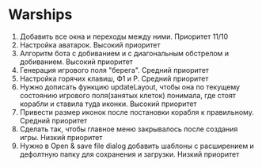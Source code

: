 # Warships

1) Добавить все окна и переходы между ними. Приоритет 11/10
2) Настройка аватарок. Высокий приоритет
3) Алгоритм бота с добиванием и с диагональным обстрелом и добиванием. Высокий приоритет
4) Генерация игрового поля "берега". Средний приоритет
5) Настройка горячих клавиш, Ф1 и Р. Средний приоритет
6) Нужно дописать функцию updateLayout, чтобы она по текущему состоянию игрового поля(занятых клеток) понимала, где стоят корабли и ставила туда иконки. Высокий приоритет
7) Привести размер иконок после постановки корабля к правильному. Средний приоритет
8) Сделать так, чтобы главное меню закрывалось после создания игры. Низкий приоритет
9) Нужно в Open & save file dialog добавить шаблоны с расширением и дефолтную папку для сохранения и загрузки. Низкий приоритет